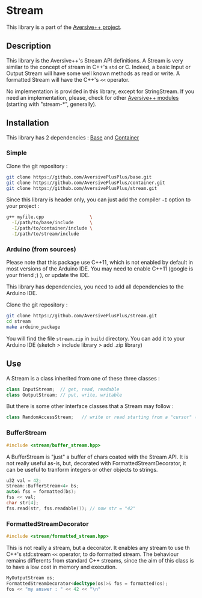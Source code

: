 # Stream

This library is a part of the [Aversive++ project](https://github.com/AversivePlusPlus/AversivePlusPlus).

## Description

This library is the Aversive++'s Stream API definitions. A Stream is very similar to the concept of stream in C++'s `std` or C. Indeed, a basic Input or Output Stream will have some well known methods as read or write. A formatted Stream will have the C++'s `<<` operator.

No implementation is provided in this library, except for StringStream. If you need an implementation, please, check for other [Aversive++ modules](https://github.com/AversivePlusPlus) (starting with "stream-*", generally).

## Installation

This library has 2 dependencies : [Base](https://github.com/AversivePlusPlus/base) and [Container](https://github.com/AversivePlusPlus/container)

### Simple

Clone the git repository :
```bash
git clone https://github.com/AversivePlusPlus/base.git
git clone https://github.com/AversivePlusPlus/container.git
git clone https://github.com/AversivePlusPlus/stream.git
```

Since this library is header only, you can just add the compiler `-I` option to your project :
```bash
g++ myfile.cpp                 \
  -I/path/to/base/include      \
  -I/path/to/container/include \
  -I/path/to/stream/include
```

### Arduino (from sources)

Please note that this package use C++11, which is not enabled by default in most versions of the Arduino IDE. You may need to enable C++11 (google is your friend ;) ), or update the IDE.

This library has dependencies, you need to add all dependencies to the Arduino IDE.

Clone the git repository :
```bash
git clone https://github.com/AversivePlusPlus/stream.git
cd stream
make arduino_package
```

You will find the file `stream.zip` in `build` directory. 
You can add it to your Arduino IDE (sketch > include library > add .zip library)

## Use

A Stream is a class inherited from one of these three classes : 
```c++
class InputStream;  // get, read, readable
class OutputStream; // put, write, writable
```

But there is some other interface classes that a Stream may follow :
```c++
class RandomAccessStream;   // write or read starting from a "cursor" (seek, cursor, move)
```

### BufferStream

```c++
#include <stream/buffer_stream.hpp>
```

A BufferStream is "just" a buffer of chars coated with the Stream API. It is not really useful as-is, but, decorated with FormattedStreamDecorator, it can be useful to tranform integers or other objects to strings.

```c++
u32 val = 42;
Stream::BufferStream<4> bs;
auto& fss = formatted(bs);
fss << val;
char str[4];
fss.read(str, fss.readable()); // now str = "42"
```

### FormattedStreamDecorator

```c++
#include <stream/formatted_stream.hpp>
```

This is not really a stream, but a decorator.
It enables any stream to use th C++'s std::stream `<<` operator, to do formatted stream.
The behaviour remains differents from standard C++ streams, since the aim of this class is to have a low cost in memory and execution.

```c++
MyOutputStream os;
FormattedStreamDecorator<decltype(os)>& fos = formatted(os);
fos << "my answer : " << 42 << "\n"
```
